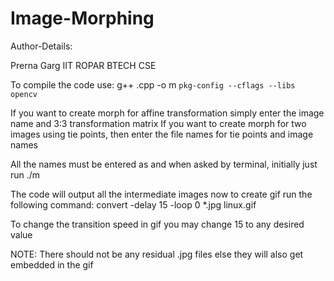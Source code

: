 # Image-Morphing
Author-Details:

Prerna Garg
IIT ROPAR
BTECH CSE

To compile the code use:
g++ .cpp -o m `pkg-config --cflags --libs opencv`

If you want to create morph for affine transformation simply enter the image name and 3:3 transformation matrix
If you want to create morph for two images using tie points, then enter the file names for tie points and image names

All the names must be entered as and when asked by terminal, initially just run ./m

The code will output all the intermediate images 
now to create gif run the following command:
convert -delay 15 -loop 0 *.jpg linux.gif

To change the transition speed in gif you may change 15 to any desired value

NOTE: There should not be any residual .jpg files else they will also get embedded in the gif
